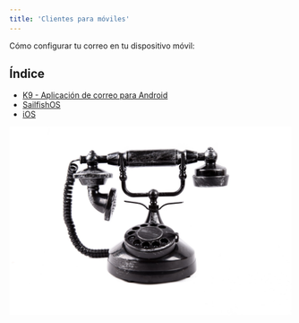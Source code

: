 ```yaml
---
title: 'Clientes para móviles'
---
```


Cómo configurar tu correo en tu dispositivo móvil:

## Índice
 - [K9 - Aplicación de correo para Android](androidk9)
 - [SailfishOS](sailfishos)
 - [iOS](ios)

![](mobile.jpg)
